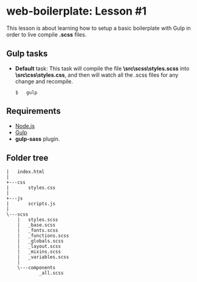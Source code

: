 # web-boilerplate: Lesson #1

This lesson is about learning how to setup a basic boilerplate with Gulp in order to live compile **.scss** files.


## Gulp tasks

- **Default** task:
	This task will compile the file **\src\scss\styles.scss** into **\src\css\styles.css**, and then will watch all the .scss files for any change and recompile.
	
	```
	$	gulp
	```
	
## Requirements

- [Node.js]
- [Gulp]
- **gulp-sass** plugin.


## Folder tree

	|   index.html
	|   
	+---css
	|       styles.css
	|       
	+---js
	|       scripts.js
	|       
	\---scss
		|   styles.scss
		|   _base.scss
		|   _fonts.scss
		|   _functions.scss
		|   _globals.scss
		|   _layout.scss
		|   _mixins.scss
		|   _variables.scss
		|   
		\---components
				_all.scss





[Node.js]: http://nodejs.org/dist/v0.12.4/node-v0.12.4-x86.msi
[Gulp]: https://github.com/gulpjs/gulp/blob/master/docs/getting-started.md